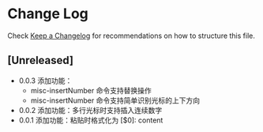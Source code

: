 # Change Log

Check [Keep a Changelog](http://keepachangelog.com/) for recommendations on how to structure this file.

## [Unreleased]

- 0.0.3 添加功能：
  - misc-insertNumber 命令支持替换操作
  - misc-insertNumber 命令支持简单识别光标的上下方向
- 0.0.2 添加功能：多行光标时支持插入连续数字
- 0.0.1 添加功能：粘贴时格式化为 [$0]: content
